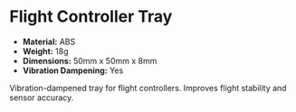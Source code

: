 # Flight Controller Tray

- **Material:** ABS
- **Weight:** 18g
- **Dimensions:** 50mm x 50mm x 8mm
- **Vibration Dampening:** Yes

Vibration-dampened tray for flight controllers. Improves flight stability and sensor accuracy. 